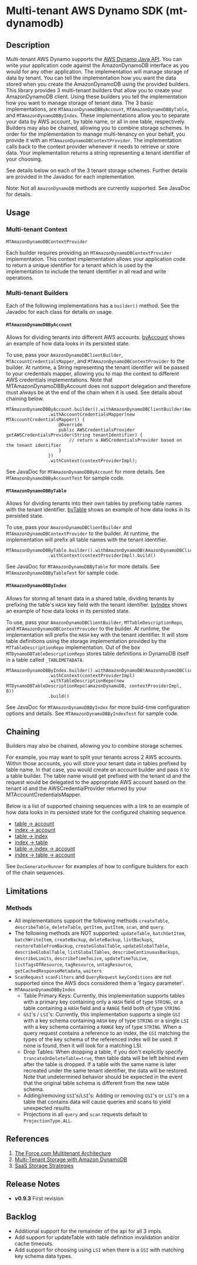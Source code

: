 # Multi-tenant AWS Dynamo SDK (mt-dynamodb)

## Description

Multi-tenant AWS Dynamo supports the [AWS Dynamo Java API](http://docs.aws.amazon.com/AWSJavaSDK/latest/javadoc/index.html?com/amazonaws/services/dynamodbv2/document/package-summary.html).  You can write your application code against the AmazonDynamoDB interface as you would for any other application.  The implementation will manage storage of data by tenant.  You can tell the implementation how you want the data stored when you create the AmazonDynamoDB using the provided builders.  This library provides 3 multi-tenant builders that allow you to create your AmazonDynamoDB client.  Using these builders you tell the implementation how you want to manage storage of tenant data.  The 3 basic implementations, are `MTAmazonDynamoDBByAccount`, `MTAmazonDynamoDBByTable`, and `MTAmazonDynamoDBByIndex`.  These implementations allow you to separate your data by AWS account, by table name, or all in one table, respectively.  Builders may also be chained, allowing you to combine storage schemes.  In order for the implementation to manage multi-tenancy on your behalf, you provide it with an `MTAmazonDynamoDBContextProvider`.  The implementation calls back to the context provider whenever it needs to retrieve or store data.  Your implementation returns a string representing a tenant identifier of your choosing.

See details below on each of the 3 tenant storage schemes.  Further details are provided in the Javadoc for each implementation.

Note: Not all `AmazonDynamoDB` methods are currently supported.  See JavaDoc for details.

## Usage

### Multi-tenant Context

`MTAmazonDynamoDBContextProvider`

Each builder requires providing an `MTAmazonDynamoDBContextProvider` implementation.  This context implementation allows your application code to return a unique identifier for a tenant which is used by the implementation to include the tenant identifier in all read and write operations.

### Multi-tenant Builders

Each of the following implementations has a `builder()` method.  See the Javadoc for each class for details on usage.

#### `MTAmazonDynamoDBByAccount`

Allows for dividing tenants into different AWS accounts.  [byAccount](docs/byAccount) shows an example of how data looks in its persisted state.

To use, pass your `AmazonDynamoDBClientBuilder`, `MTAccountCredentialsMapper`, and `MTAmazonDynamoDBContextProvider` to the builder.  At runtime, a String representing the tenant identifier will be passed to your credentials mapper, allowing you to map the context to different AWS credentials implementations.  Note that MTAmazonDynamoDBByAccount does not support delegation and therefore must always be at the end of the chain when it is used.  See details about chaining below.

```
MTAmazonDynamoDBByAccount.builder().withAmazonDynamoDBClientBuilder(AmazonDynamoDBClientBuilder.standard())
                .withAccountCredentialsMapper(new MTAccountCredentialsMapper() {
                    @Override
                    public AWSCredentialsProvider getAWSCredentialsProvider(String tenantIdentifier) {
                        // return a AWSCredentialsProvider based on the tenant identifier
                    }
                })
                .withContext(contextProviderImpl);
```

See JavaDoc for `MTAmazonDynamoDBByAccount` for more details.  See `MTAmazonDynamoDBByAccountTest` for sample code.
 
#### `MTAmazonDynamoDBByTable`

Allows for dividing tenants into their own tables by prefixing table names with the tenant identifier.  [byTable](docs/byTable) shows an example of how data looks in its persisted state.

To use, pass your `AmazonDynamoDBClientBuilder` and `MTAmazonDynamoDBContextProvider` to the builder.  At runtime, the implementation will prefix all table names with the tenant identifier.

```
MTAmazonDynamoDBByTable.builder().withAmazonDynamoDB(AmazonDynamoDBClientBuilder.standard().build())
                .withContext(contextProviderImpl).build()
```

See JavaDoc for `MTAmazonDynamoDBByTable` for more details.  See `MTAmazonDynamoDBByTableTest` for sample code.

#### `MTAmazonDynamoDBByIndex`

Allows for storing all tenant data in a shared table, dividing tenants by prefixing the table's `HASH` key field with the tenant identifier.  [byIndex](docs/byIndex) shows an example of how data looks in its persisted state.

To use, pass your `AmazonDynamoDBClientBuilder`, `MTTableDescriptionRepo`, and `MTAmazonDynamoDBContextProvider` to the builder.  At runtime, the implementation will prefix the `HASH` key with the tenant identifier.  It will store table definitions using the storage implementation provided by the `MTTableDescriptionRepo` implementation.  Out of the box `MTDynamoDBTableDescriptionRepo` stores table definitions in DynamoDB itself in a table called `_TABLEMETADATA`.

```
MTAmazonDynamoDBByIndex.builder().withAmazonDynamoDB(AmazonDynamoDBClientBuilder.standard().build())
                .withContext(contextProviderImpl)
                .withTableDescriptionRepo(new MTDynamoDBTableDescriptionRepo(amazonDynamoDB, contextProviderImpl, 0))
                .build()
```

See JavaDoc for `MTAmazonDynamoDBByIndex` for more build-time configuration options and details.  See `MTAmazonDynamoDBByIndexTest` for sample code.

## Chaining

Builders may also be chained, allowing you to combine storage schemes.  

For example, you may want to split your tenants across 2 AWS accounts.  Within those accounts, you will store your tenant data in tables prefixed by table name.  In that case, you would create an account builder and pass it to a table builder.  The table name would get prefixed with the tenant id and the request would be delegated to the appropriate AWS account based on the tenant id and the AWSCredentialProvider returned by your MTAccountCredentialsMapper.  

Below is a list of supported chaining sequences with a link to an example of how data looks in its persisted state for the configured chaining sequence.

 * [table -> account](docs/chains/byTableByAccount)
 * [index -> account](docs/chains/byIndexByAccount)
 * [table -> index](docs/chains/byTableByIndex)
 * [index -> table](docs/chains/byIndexByTable)
 * [table -> index -> account](docs/chains/byTableByIndexByAccount)
 * [index -> table -> account](docs/chains/byIndexByTableByAccount)

See `DocGeneratorRunner` for examples of how to configure builders for each of the chain sequences.

## Limitations

### Methods

 * All implementations support the following methods `createTable`, `describeTable`, `deleteTable`, `getItem`, `putItem`, `scan`, and `query`.
 * The following methods are NOT supported: `updateTable`, `batchGetItem`, `batchWriteItem`, `createBackup`, `deleteBackup`, `listBackups`, `restoreTableFromBackup`, `createGlobalTable`, `updateGlobalTable`, `describeGlobalTable`, `listGlobalTables`, `describeContinuousBackups`, `describeLimits`, `describeTimeToLive`, `updateTimeToLive`, `listTagsOfResource`, `tagResource`, `untagResource`, `getCachedResponseMetadata`, `waiters`
 * `ScanRequest` `scanFilters` and `QueryRequest` `keyConditions` are not supported since the AWS docs considered them a 'legacy parameter'.
 * `MTAmazonDynamoDBByIndex`
   * Table Primary Keys: Currently, this implementation supports tables with a primary key containing only a `HASH` field of type `STRING`, or a table containing a `HASH` field and a `RANGE` field both of type `STRING`
   * `GSI`'s / `LSI`'s:  Currently, this implementation supports a single `GSI` with a key schema containing `HASH` key of type `STRING` or a single `LSI` with a key schema containing a `RANGE` key of type `STRING`.  When a query request contains a reference to an index, the `GSI` matching the types of the key schema of the referenced index will be used.  If none is found, then it will look for a matching LSI.
   * Drop Tables: When dropping a table, if you don't explicitly specify `truncateOnDeleteTable=true`, then table data will be left behind even after the table is dropped.  If a table with the same name is later recreated under the same tenant identifier, the data will be restored.  Note that undetermined behavior should be expected in the event that the original table schema is different from the new table schema.
   * Adding/removing `GSI`'s/`LSI`'s:  Adding or removing `GSI`'s or `LSI`'s on a table that contains data will cause queries and scans to yield unexpected results.
   * Projections in all `query` and `scan` requests default to `ProjectionType.ALL`.
 
## References
1. [The Force.com Multitenant Architecture](https://developer.salesforce.com/page/Multi_Tenant_Architecture)
1. [Multi-Tenant Storage with Amazon DynamoDB](https://aws.amazon.com/blogs/apn/multi-tenant-storage-with-amazon-dynamodb/)
1. [SaaS Storage Strategies](https://d0.awsstatic.com/whitepapers/Multi_Tenant_SaaS_Storage_Strategies.pdf)

## Release Notes

- **v0.9.3** First revision

## Backlog

- Additional support for the remainder of the api for all 3 impls.
- Add support for updateTable with table definition invalidation and/or cache timeouts.
- Add support for choosing using `LSI` when there is a `GSI` with matching key schema data types.
